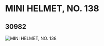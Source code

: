 # MINI HELMET, NO. 138
## 30982
![MINI HELMET, NO. 138](https://lc-www-live-s.legocdn.com/media/bricks/5/2/6195516.jpg)
